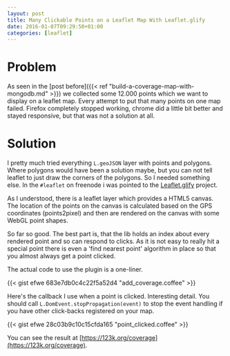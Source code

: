 ```yaml
---
layout: post
title: Many Clickable Points on a Leaflet Map With Leaflet.glify
date: 2016-01-07T09:29:50+01:00
categories: [leaflet]
---
```

# Problem
As seen in the [post before]({{< ref "build-a-coverage-map-with-mongodb.md" >}})
we collected some 12.000 points which we want to display on a leaflet map.
Every attempt to put that many points on one map failed. Firefox completely stopped working, chrome did
a  little bit better and stayed responsive, but that was not a solution at all.

# Solution
I pretty much tried everything `L.geoJSON` layer with points and polygons.
Where polygons would have been a solution maybe, but you can not tell leaflet to just draw the corners of the polygons.
So I needed something else. In the `#leaflet` on freenode i was pointed to the
[Leaflet.glify](http://robertleeplummerjr.github.io/Leaflet.glify/) project.

As I understood, there is a leaflet layer which provides a HTML5 canvas. The location of the points on the canvas is
calculated based on the GPS coordinates (points2pixel) and then are rendered on the canvas with some WebGL point shapes.

So far so good. The best part is, that the lib holds an index about every rendered point and so can respond to clicks.
As it is not easy to really hit a special point there is even a 'find nearest point' algorithm in place so that you almost
always get a point clicked.

The actual code to use the plugin is a one-liner.

{{< gist efwe 683e7db0c4c22f5a52d4 "add_coverage.coffee" >}}

Here's the callback I use when a point is clicked. Interesting detail. You should call `L.DomEvent.stopPropagation(event)` to
stop the event handling if you have other click-backs registered on your map.

{{< gist efwe 28c03b9c10c15cfda165 "point_clicked.coffee" >}}

You can see the result at [https://123k.org/coverage](https://123k.org/coverage).